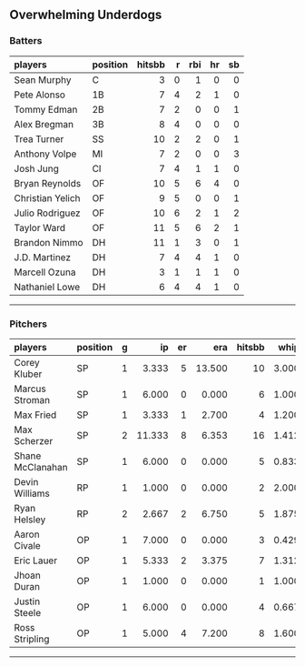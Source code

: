 ## Overwhelming Underdogs

### Batters

 
|players          |position | hitsbb|  r| rbi| hr| sb| 
|:----------------|:--------|------:|--:|---:|--:|--:| 
|Sean Murphy      |C        |      3|  0|   1|  0|  0| 
|Pete Alonso      |1B       |      7|  4|   2|  1|  0| 
|Tommy Edman      |2B       |      7|  2|   0|  0|  1| 
|Alex Bregman     |3B       |      8|  4|   0|  0|  0| 
|Trea Turner      |SS       |     10|  2|   2|  0|  1| 
|Anthony Volpe    |MI       |      7|  2|   0|  0|  3| 
|Josh Jung        |CI       |      7|  4|   1|  1|  0| 
|Bryan Reynolds   |OF       |     10|  5|   6|  4|  0| 
|Christian Yelich |OF       |      9|  5|   0|  0|  1| 
|Julio Rodriguez  |OF       |     10|  6|   2|  1|  2| 
|Taylor Ward      |OF       |     11|  5|   6|  2|  1| 
|Brandon Nimmo    |DH       |     11|  1|   3|  0|  1| 
|J.D. Martinez    |DH       |      7|  4|   4|  1|  0| 
|Marcell Ozuna    |DH       |      3|  1|   1|  1|  0| 
|Nathaniel Lowe   |DH       |      6|  4|   4|  1|  0| 

* * *

### Pitchers

 
|players          |position |  g|     ip| er|    era| hitsbb|  whip| so|  w| sv| 
|:----------------|:--------|--:|------:|--:|------:|------:|-----:|--:|--:|--:| 
|Corey Kluber     |SP       |  1|  3.333|  5| 13.500|     10| 3.000|  4|  0|  0| 
|Marcus Stroman   |SP       |  1|  6.000|  0|  0.000|      6| 1.000|  8|  1|  0| 
|Max Fried        |SP       |  1|  3.333|  1|  2.700|      4| 1.200|  2|  0|  0| 
|Max Scherzer     |SP       |  2| 11.333|  8|  6.353|     16| 1.412|  8|  1|  0| 
|Shane McClanahan |SP       |  1|  6.000|  0|  0.000|      5| 0.833|  6|  1|  0| 
|Devin Williams   |RP       |  1|  1.000|  0|  0.000|      2| 2.000|  1|  0|  1| 
|Ryan Helsley     |RP       |  2|  2.667|  2|  6.750|      5| 1.875|  2|  0|  1| 
|Aaron Civale     |OP       |  1|  7.000|  0|  0.000|      3| 0.429|  3|  1|  0| 
|Eric Lauer       |OP       |  1|  5.333|  2|  3.375|      7| 1.312|  6|  1|  0| 
|Jhoan Duran      |OP       |  1|  1.000|  0|  0.000|      1| 1.000|  1|  0|  1| 
|Justin Steele    |OP       |  1|  6.000|  0|  0.000|      4| 0.667|  8|  0|  0| 
|Ross Stripling   |OP       |  1|  5.000|  4|  7.200|      8| 1.600|  3|  0|  0| 


* * *


